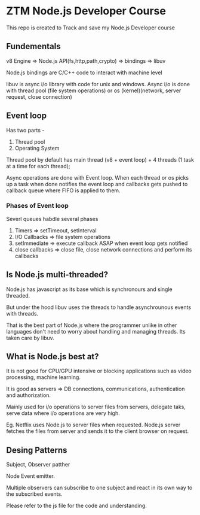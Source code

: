 
# ZTM Node.js Developer Course

This repo is created to Track and save my Node.js Developer course


## Fundementals

v8 Engine => Node.js API(fs,http,path,crypto) => bindings => libuv

Node.js bindings are C/C++ code to interact with machine level

libuv is async i/o library with code for unix and windows. Async i/o is done with thread pool (file system operations) or os (kernel)(network, server request, close connection)



## Event loop

Has two parts - 
1. Thread pool
2. Operating System


Thread pool by default has main thread (v8 + event loop) + 4 threads (1 task at a time for each thread);


Async operations are done with Event loop. When each thread or os picks up a task when done notifies the event loop and callbacks gets pushed to callback queue where FIFO is applied to them.

### Phases of Event loop

Severl queues habdle several phases

1. Timers => setTimeout, setInterval
2. I/O Callbacks => file system operations
3. setImmediate => execute callback ASAP when event loop gets notified
4. close callbacks => close file, close network connections and perform its callbacks
## Is Node.js multi-threaded?

Node.js has javascript as its base which is synchronours and single threaded.

But under the hood libuv uses the threads to handle asynchrounous events with threads. 

That is the best part of Node.js where the programmer unlike in other languages don't need to worry about handling and managing threads. Its taken care by libuv.
## What is Node.js best at?

It is not good for CPU/GPU intensive or blocking applications such as video processing, machine learning.

It is good as servers => DB connections, communications, authentication and authorization.

Mainly used for i/o operations to server files from servers, delegate taks, serve data where i/o operations are very high.

Eg. Netflix uses Node.js to server files when requested. Node.js server fetches the files from server and sends it to the client browser on request.
## Desing Patterns

Subject, Observer patther

Node Event emitter.

Multiple observers can subscribe to one subject and react in its own way to the subscribed events.

Please refer to the js file for the code and understanding.